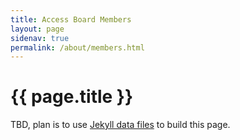```yaml
---
title: Access Board Members
layout: page
sidenav: true
permalink: /about/members.html
---
```


# {{ page.title }}

TBD, plan is to use [Jekyll data files](https://jekyllrb.com/docs/datafiles/) to build this page.

